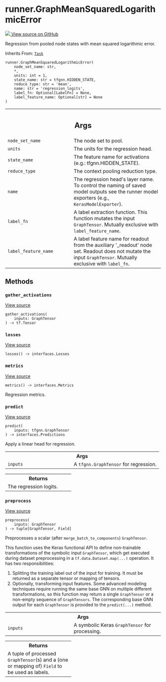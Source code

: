 # runner.GraphMeanSquaredLogarithmicError

<!-- Insert buttons and diff -->

<a target="_blank" href="https://github.com/tensorflow/gnn/tree/master/tensorflow_gnn/runner/tasks/regression.py#L414-L449">
<img src="https://www.tensorflow.org/images/GitHub-Mark-32px.png" /> View source
on GitHub </a>

Regression from pooled node states with mean squared logarithmic error.

Inherits From: [`Task`](../runner/Task.md)

<pre class="devsite-click-to-copy prettyprint lang-py tfo-signature-link">
<code>runner.GraphMeanSquaredLogarithmicError(
    node_set_name: str,
    *,
    units: int = 1,
    state_name: str = tfgnn.HIDDEN_STATE,
    reduce_type: str = &#x27;mean&#x27;,
    name: str = &#x27;regression_logits&#x27;,
    label_fn: Optional[LabelFn] = None,
    label_feature_name: Optional[str] = None
)
</code></pre>

<!-- Placeholder for "Used in" -->
<!-- Tabular view -->

 <table class="responsive fixed orange">
<colgroup><col width="214px"><col></colgroup>
<tr><th colspan="2"><h2 class="add-link">Args</h2></th></tr>

<tr>
<td>
<code>node_set_name</code><a id="node_set_name"></a>
</td>
<td>
The node set to pool.
</td>
</tr><tr>
<td>
<code>units</code><a id="units"></a>
</td>
<td>
The units for the regression head.
</td>
</tr><tr>
<td>
<code>state_name</code><a id="state_name"></a>
</td>
<td>
The feature name for activations (e.g.: tfgnn.HIDDEN_STATE).
</td>
</tr><tr>
<td>
<code>reduce_type</code><a id="reduce_type"></a>
</td>
<td>
The context pooling reduction type.
</td>
</tr><tr>
<td>
<code>name</code><a id="name"></a>
</td>
<td>
The regression head's layer name. To control the naming of saved
model outputs see the runner model exporters (e.g.,
<code>KerasModelExporter</code>).
</td>
</tr><tr>
<td>
<code>label_fn</code><a id="label_fn"></a>
</td>
<td>
A label extraction function. This function mutates the input
<code>GraphTensor</code>. Mutually exclusive with <code>label_feature_name</code>.
</td>
</tr><tr>
<td>
<code>label_feature_name</code><a id="label_feature_name"></a>
</td>
<td>
A label feature name for readout from the auxiliary
'_readout' node set. Readout does not mutate the input <code>GraphTensor</code>.
Mutually exclusive with <code>label_fn</code>.
</td>
</tr>
</table>

## Methods

<h3 id="gather_activations"><code>gather_activations</code></h3>

<a target="_blank" class="external" href="https://github.com/tensorflow/gnn/tree/master/tensorflow_gnn/runner/tasks/regression.py#L127-L132">View
source</a>

<pre class="devsite-click-to-copy prettyprint lang-py tfo-signature-link">
<code>gather_activations(
    inputs: GraphTensor
) -> tf.Tensor
</code></pre>

<h3 id="losses"><code>losses</code></h3>

<a target="_blank" class="external" href="https://github.com/tensorflow/gnn/tree/master/tensorflow_gnn/runner/tasks/regression.py#L235-L236">View
source</a>

<pre class="devsite-click-to-copy prettyprint lang-py tfo-signature-link">
<code>losses() -> interfaces.Losses
</code></pre>

<h3 id="metrics"><code>metrics</code></h3>

<a target="_blank" class="external" href="https://github.com/tensorflow/gnn/tree/master/tensorflow_gnn/runner/tasks/regression.py#L104-L109">View
source</a>

<pre class="devsite-click-to-copy prettyprint lang-py tfo-signature-link">
<code>metrics() -> interfaces.Metrics
</code></pre>

Regression metrics.

<h3 id="predict"><code>predict</code></h3>

<a target="_blank" class="external" href="https://github.com/tensorflow/gnn/tree/master/tensorflow_gnn/runner/tasks/regression.py#L75-L89">View
source</a>

<pre class="devsite-click-to-copy prettyprint lang-py tfo-signature-link">
<code>predict(
    inputs: tfgnn.GraphTensor
) -> interfaces.Predictions
</code></pre>

Apply a linear head for regression.

<!-- Tabular view -->

 <table class="responsive fixed orange">
<colgroup><col width="214px"><col></colgroup>
<tr><th colspan="2">Args</th></tr>

<tr>
<td>
<code>inputs</code>
</td>
<td>
A <code>tfgnn.GraphTensor</code> for regression.
</td>
</tr>
</table>

<!-- Tabular view -->

 <table class="responsive fixed orange">
<colgroup><col width="214px"><col></colgroup>
<tr><th colspan="2">Returns</th></tr>
<tr class="alt">
<td colspan="2">
The regression logits.
</td>
</tr>

</table>

<h3 id="preprocess"><code>preprocess</code></h3>

<a target="_blank" class="external" href="https://github.com/tensorflow/gnn/tree/master/tensorflow_gnn/runner/tasks/regression.py#L91-L98">View
source</a>

<pre class="devsite-click-to-copy prettyprint lang-py tfo-signature-link">
<code>preprocess(
    inputs: GraphTensor
) -> tuple[GraphTensor, Field]
</code></pre>

Preprocesses a scalar (after `merge_batch_to_components`) `GraphTensor`.

This function uses the Keras functional API to define non-trainable
transformations of the symbolic input `GraphTensor`, which get executed during
dataset preprocessing in a `tf.data.Dataset.map(...)` operation. It has two
responsibilities:

1.  Splitting the training label out of the input for training. It must be
    returned as a separate tensor or mapping of tensors.
2.  Optionally, transforming input features. Some advanced modeling techniques
    require running the same base GNN on multiple different transformations, so
    this function may return a single `GraphTensor` or a non-empty sequence of
    `GraphTensors`. The corresponding base GNN output for each `GraphTensor` is
    provided to the `predict(...)` method.

<!-- Tabular view -->

 <table class="responsive fixed orange">
<colgroup><col width="214px"><col></colgroup>
<tr><th colspan="2">Args</th></tr>

<tr>
<td>
<code>inputs</code>
</td>
<td>
A symbolic Keras <code>GraphTensor</code> for processing.
</td>
</tr>
</table>

<!-- Tabular view -->

 <table class="responsive fixed orange">
<colgroup><col width="214px"><col></colgroup>
<tr><th colspan="2">Returns</th></tr>
<tr class="alt">
<td colspan="2">
A tuple of processed <code>GraphTensor</code>(s) and a (one or mapping of) <code>Field</code> to
be used as labels.
</td>
</tr>

</table>
